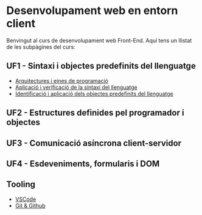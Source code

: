 # Desenvolupament web en entorn client

Benvingut al curs de desenvolupament web Front-End. Aquí tens un llistat de les subpàgines del curs:

## UF1 - Sintaxi i objectes predefinits del llenguatge

- [Arquitectures i eines de programació](./UF1/UF1.1/UF1.1.md)
- [Aplicació i verificació de la sintaxi del llenguatge](./UF1/UF1.2/UF1.2.1_IntroJS.md)
- [Identificació i aplicació dels objectes predefinits del llenguatge]()

## UF2 - Estructures definides pel programador i objectes

## UF3 - Comunicació asíncrona client-servidor

## UF4 - Esdeveniments, formularis i DOM

## Tooling

- [VSCode](./Tooling/vscode.md)
- [Git & Github](./Tooling/github.md)
